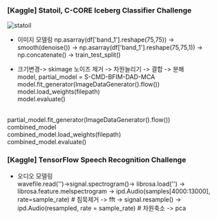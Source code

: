
### [Kaggle] Statoil, C-CORE Iceberg Classifier Challenge
![statoil](https://user-images.githubusercontent.com/74644453/163803127-620104d8-2c2e-4cb7-9c18-0d13796c2a46.png)

- 이미지 모델링
np.asarray(df['band_1'].reshape(75,75)) -> smooth(denoise()) -> np.asarray(df['band_1'].reshape(75,75,1)) -> np.concatenate() -> train_test_split() <br/>
* 크기변경-> skimage 노이즈 제거 -> 차원늘리기 -> 결합 -> 분해<br/>
model, partial_model = S-CMD-BFIM-DAD-MCA<br/>
model.fit_generator(ImageDataGenerator().flow())<br/>
model.load_weights(filepath)<br/>
model.evaluate()<br/>
<br/>
partial_model.fit_generator(ImageDataGenerator().flow())<br/>
combined_model<br/>
combined_model.load_weights(filepath)<br/>
combined_model.evaluate()<br/>


### [Kaggle] TensorFlow Speech Recognition Challenge
- 오디오 모델링<br/>
wavefile.read('')->signal.spectrogram()-> librosa.load('') -> librosa.feature.melspectrogram -> ipd.Audio(samples[4000:13000], rate=sample_rate) # 침묵제거
-> fft -> signal.resample() -> ipd.Audio(resampled, rate = sample_rate) # 차원축소 -> pca


